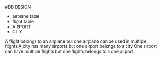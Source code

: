 #DB DESIGN
- airplane table
- flight table
- AIRPORT
- CITY

A flight belongs to an airplane but one airplane can be used in multiple flights
A city has many airports but one airport belongs to a city
One airport can have multiple flights but one flights belongs to a one airport

